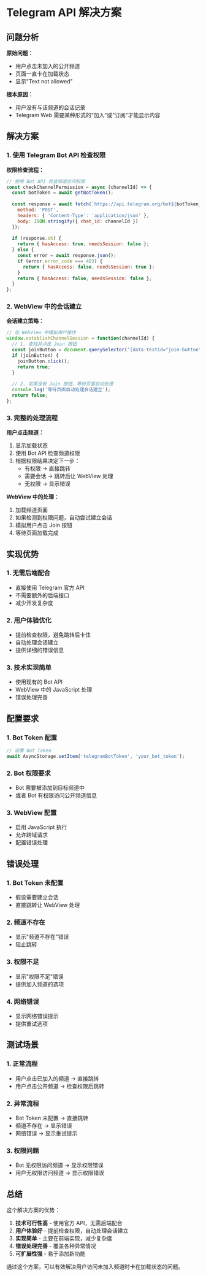 # Telegram API 解决方案

## 问题分析

**原始问题：**
- 用户点击未加入的公开频道
- 页面一直卡在加载状态
- 显示"Text not allowed"

**根本原因：**
- 用户没有与该频道的会话记录
- Telegram Web 需要某种形式的"加入"或"订阅"才能显示内容

## 解决方案

### 1. 使用 Telegram Bot API 检查权限

**权限检查流程：**
```javascript
// 使用 Bot API 检查频道访问权限
const checkChannelPermission = async (channelId) => {
  const botToken = await getBotToken();
  
  const response = await fetch(`https://api.telegram.org/bot${botToken}/getChat`, {
    method: 'POST',
    headers: { 'Content-Type': 'application/json' },
    body: JSON.stringify({ chat_id: channelId })
  });
  
  if (response.ok) {
    return { hasAccess: true, needsSession: false };
  } else {
    const error = await response.json();
    if (error.error_code === 403) {
      return { hasAccess: false, needsSession: true };
    }
    return { hasAccess: false, needsSession: false };
  }
};
```

### 2. WebView 中的会话建立

**会话建立策略：**
```javascript
// 在 WebView 中模拟用户操作
window.establishChannelSession = function(channelId) {
  // 1. 查找并点击 Join 按钮
  const joinButton = document.querySelector('[data-testid="join-button"]');
  if (joinButton) {
    joinButton.click();
    return true;
  }
  
  // 2. 如果没有 Join 按钮，等待页面自动处理
  console.log('等待页面自动处理会话建立');
  return false;
};
```

### 3. 完整的处理流程

**用户点击频道：**
1. 显示加载状态
2. 使用 Bot API 检查频道权限
3. 根据权限结果决定下一步：
   - 有权限 → 直接跳转
   - 需要会话 → 跳转后让 WebView 处理
   - 无权限 → 显示错误

**WebView 中的处理：**
1. 加载频道页面
2. 如果检测到权限问题，自动尝试建立会话
3. 模拟用户点击 Join 按钮
4. 等待页面加载完成

## 实现优势

### 1. 无需后端配合
- 直接使用 Telegram 官方 API
- 不需要额外的后端接口
- 减少开发复杂度

### 2. 用户体验优化
- 提前检查权限，避免跳转后卡住
- 自动处理会话建立
- 提供详细的错误信息

### 3. 技术实现简单
- 使用现有的 Bot API
- WebView 中的 JavaScript 处理
- 错误处理完善

## 配置要求

### 1. Bot Token 配置
```javascript
// 设置 Bot Token
await AsyncStorage.setItem('telegramBotToken', 'your_bot_token');
```

### 2. Bot 权限要求
- Bot 需要被添加到目标频道中
- 或者 Bot 有权限访问公开频道信息

### 3. WebView 配置
- 启用 JavaScript 执行
- 允许跨域请求
- 配置错误处理

## 错误处理

### 1. Bot Token 未配置
- 假设需要建立会话
- 直接跳转让 WebView 处理

### 2. 频道不存在
- 显示"频道不存在"错误
- 阻止跳转

### 3. 权限不足
- 显示"权限不足"错误
- 提供加入频道的选项

### 4. 网络错误
- 显示网络错误提示
- 提供重试选项

## 测试场景

### 1. 正常流程
- 用户点击已加入的频道 → 直接跳转
- 用户点击公开频道 → 检查权限后跳转

### 2. 异常流程
- Bot Token 未配置 → 直接跳转
- 频道不存在 → 显示错误
- 网络错误 → 显示重试提示

### 3. 权限问题
- Bot 无权限访问频道 → 显示权限错误
- 用户无权限访问频道 → 显示权限错误

## 总结

这个解决方案的优势：

1. **技术可行性高** - 使用官方 API，无需后端配合
2. **用户体验好** - 提前检查权限，自动处理会话建立
3. **实现简单** - 主要在前端实现，减少复杂度
4. **错误处理完善** - 覆盖各种异常情况
5. **可扩展性强** - 易于添加新功能

通过这个方案，可以有效解决用户访问未加入频道时卡在加载状态的问题。 